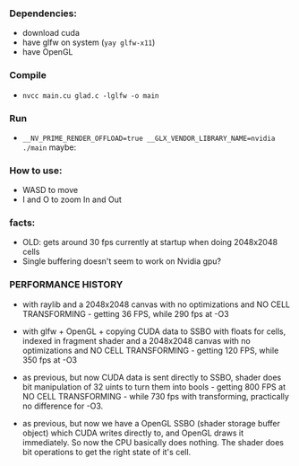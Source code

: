 
### Dependencies: 
- download cuda
- have glfw on system (`yay glfw-x11`)
- have OpenGL

### Compile
- `nvcc main.cu glad.c -lglfw -o main`
### Run 
- `__NV_PRIME_RENDER_OFFLOAD=true __GLX_VENDOR_LIBRARY_NAME=nvidia ./main`
maybe:


### How to use: 
- WASD to move 
- I and O to zoom In and Out

### facts:

- OLD: gets around 30 fps currently at startup when doing 2048x2048 cells
- Single buffering doesn't seem to work on Nvidia gpu?


### PERFORMANCE HISTORY

- with raylib and a 2048x2048 canvas with no optimizations and NO CELL TRANSFORMING - getting 36 FPS, while 290 fps at -O3

- with glfw + OpenGL + copying CUDA data to SSBO with floats for cells, indexed in fragment shader and a 2048x2048 canvas with no optimizations and NO CELL TRANSFORMING - getting 120 FPS, while 350 fps at -O3

- as previous, but now CUDA data is sent directly to SSBO, shader does bit manipulation of 32 uints to turn them into bools - getting 800 FPS at NO CELL TRANSFORMING - while 730 fps with transforming, practically no difference for -O3.

- as previous, but now we have a OpenGL SSBO (shader storage buffer object) which CUDA writes directly to, and OpenGL draws it immediately. So now the CPU basically does nothing. The shader does bit operations to get the right state of it's cell. 
